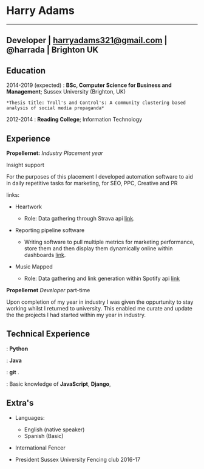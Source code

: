 Harry Adams
============

-------------------     ----------------------------
Developer              | harryadams321@gmail.com | 
@harrada               | Brighton 
UK 
----------------------------

Education
---------

2014-2019 (expected)
:   **BSc, Computer Science for Business and Management**; Sussex University (Brighton, UK)

    *Thesis title: Troll's and Control's: A community clustering based analysis of social media propaganda* 

2012-2014
:   **Reading College**; 
    Information Technology

Experience
----------

**Propellernet:**
*Industry Placement year*

Insight support

For the purposes of this placement I developed automation software to aid in daily repetitive tasks for marketing, for SEO, PPC, Creative and PR

links:

* Heartwork
    * Role: Data gathering through Strava api [link](https://www.propellernet.co.uk/evans-cycles-in-support-of-the-british-heart-foundation-presents-heartwork/).

* Reporting pipeline software
    * Writing software to pull multiple metrics for marketing performance, store them and then display them dynamically online within dashboards [link](https://www.propellernet.co.uk/evans-cycles-in-support-of-the-british-heart-foundation-presents-heartwork/).

* Music Mapped
    * Role: Data gathering and link generation within Spotify api [link](https://www.celebritycruises.co.uk/music-mapped/)

**Propellernet**
*Developer*
part-time

Upon completion of my year in industry I was given the oppurtunity to stay working whilst I returned to university. This enabled me curate and update the the projects I had started within my year in industry.


Technical Experience
--------------------

:   **Python** 

:   **Java** 

:   **git**
.

:   Basic knowledge of **JavaScript**, **Django**, 


Extra's
----------------------------------------

* Languages:

     * English (native speaker)
     * Spanish (Basic) 

* International Fencer 

* President Sussex University Fencing club 2016-17 
